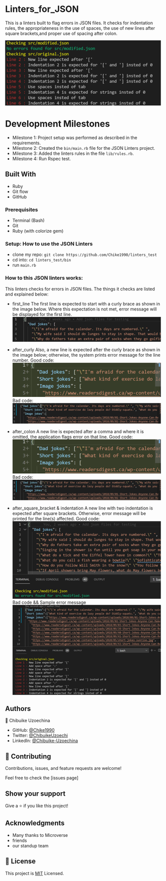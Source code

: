 # Linters_for_JSON

This is a linters built to flag errors in JSON files. It checks for indentation rules, the appropriateness in the use of spaces, the use of new lines after square brackets,and proper use of spacing after colon.

![Screenshot](img/Project_Screenshot.png)

# Development Milestones

- Milestone 1: Project setup was performed as described in the requirements.
- Milestone 2: Created the `bin/main.rb` file for the JSON Linters project.
- Milestone 3: Added the linters rules in the file `lib/rules.rb`.
- Milestone 4: Run Rspec test.

## Built With

- Ruby
- Git flow
- GitHub

### Prerequisites

- Terminal (Bash)
- Git
- Ruby (with colorize gem)

### Setup: How to use the JSON Linters

- clone my repo: `git clone https://github.com/Chike1990/linters_test`
- cd into: `cd linters_test/bin`
- run `main.rb`

### How to this JSON linters works:

This linters checks for errors in JSON files. The things it checks are listed and explained below:

- first_line
  The first line is expected to start with a curly brace as shown in the image below. Where this expectation is not met, error message will be displayed for the first line.
  ![Screenshot](img/first_line_Screenshot.png)

- after_curly
  Also, a new line is expected after the curly brace as shown in the image below; otherwise, the system prints error message for the line number.
  Good code:
  ![Screenshot](img/Good_Screenshot.png)
  Bad code:
  ![Screenshot](img/Bad_Screenshot.png)

- after_colon
  A new line is expected after a comma and where it is omitted, the application flags error on that line.
  Good code:
  ![Screenshot](img/Good_Screenshot.png)
  Bad code:
  ![Screenshot](img/Bad_Screenshot.png)

- after_square_bracket & indentation
  A new line with two indentation is expected after square brackets. Otherwise, error message will be printed for the line(s) affected.
  Good code:
  ![Screenshot](img/goodcode.png)
  Bad code && Sample error message
  ![Screenshot](img/badcode.png)

## Authors

👤 Chibuike Uzoechina

- GitHub: [@Chike1990](https://github.com/Chike1990)
- Twitter: [@ChibuikeUzoechi](https://twitter.com/ChibuikeUzoechi)
- LinkedIn: [@Chibuike-Uzoechina](https://www.linkedin.com/in/chibuike-uzoechina-630857102)

## 🤝 Contributing

Contributions, issues, and feature requests are welcome!

Feel free to check the [issues page]

## Show your support

Give a ⭐️ if you like this project!

## Acknowledgments

- Many thanks to Microverse
- friends
- our standup team

## 📝 License

This project is [MIT](LICENSE) Licensed.
